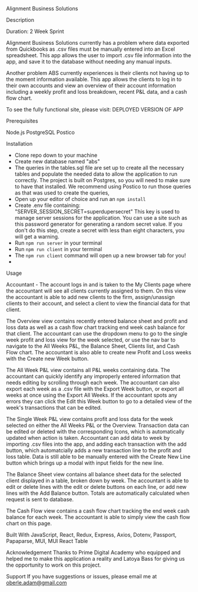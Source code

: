 Alignment Business Solutions

Description

Duration: 2 Week Sprint

Alignment Business Solutions currently has a problem where data exported from Quickbooks as .csv files must be manually entered into an Excel spreadsheet.  This app allows the user to import .csv file information into the app, and save it to the database without needing any manual inputs.

Another problem ABS currently experiences is their clients not having up to the moment information available.  This app allows the clients to log in to their own accounts and view an overview of their account information including a weekly profit and loss breakdown, recent P&L data, and a cash flow chart.

To see the fully functional site, please visit: DEPLOYED VERSION OF APP

Prerequisites

Node.js
PostgreSQL
Postico

Installation

- Clone repo down to your machine
- Create new database named "abs"
- The queries in the tables.sql file are set up to create all the necessary tables and populate the needed data to allow the application to run correctly. The project is built on Postgres, so you will need to make sure to have that installed. We recommend using Postico to run those queries as that was used to create the queries,
- Open up your editor of choice and run an `npm install`
- Create .env file containing: "SERVER_SESSION_SECRET=superdupersecret"
This key is used to manage server sessions for the application.  You can use a site such as this password generator for generating a random secret value. If you don't do this step, create a secret with less than eight characters, you will get a warning. 
- Run `npm run server` in your terminal
- Run `npm run client` in your terminal
- The `npm run client` command will open up a new browser tab for you!
- 


Usage

Accountant - The account logs in and is taken to the My Clients page where the accountant will see all clients currently assigned to them.  On this view the accountant is able to add new clients to the firm, assign/unassign clients to their account, and select a client to view the financial data for that client.  

The Overview view contains recently entered balance sheet and profit and loss data as well as a cash flow chart tracking end week cash balance for that client.  The accountant can use the dropdown menu to go to the single week profit and loss view for the week selected, or use the nav bar to navigate to the All Weeks P&L, the Balance Sheet, Clients list, and Cash Flow chart.  The accountant is also able to create new Profit and Loss weeks with the Create new Week button.

The All Week P&L view contains all P&L weeks containing data.  The accountant can quickly identify any improperly entered information that needs editing by scrolling through each week.  The accountant can also export each week as a .csv file with the Export Week button, or export all weeks at once using the Export All Weeks.  If the accountant spots any errors they can click the Edit this Week button to go to a detailed view of the week's transactions that can be edited.

The Single Week P&L view contains profit and loss data for the week selected on either the All Weeks P&L or the Overview.  Transaction data can be edited or deleted with the corresponding Icons, which is automatically updated when action is taken.  Accountant can add data to week by importing .csv files into the app, and adding each transaction with the add button, which automatcially adds a new transaction line to the profit and loss table.  Data is still able to be manually entered with the Create New Line button which brings up a modal with input fields for the new line.

The Balance Sheet view contains all balance sheet data for the selected client displayed in a table, broken down by week.  The accountant is able to edit or delete lines with the edit or delete buttons on each line, or add new lines with the Add Balance button.  Totals are automatically calculated when request is sent to database.

The Cash Flow view contains a cash flow chart tracking the end week cash balance for each week.  The accountant is able to simply view the cash flow chart on this page.

Built With
JavaScript, React, Redux, Express, Axios, Dotenv, Passport, Papaparse, MUI, MUI React Table

Acknowledgement
Thanks to Prime Digital Academy who equipped and helped me to make this application a reality and Latoya Bass for giving us the opportunity to work on this project.

Support
If you have suggestions or issues, please email me at oberle.adam@gmail.com